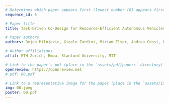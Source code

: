 ```yaml
---
# Determines which paper appears first (lowest number (0) appears first)
sequence_id: 5

# Paper title
title: Task-Driven Co-Design for Resource-Efficient Autonomous Vehicles: Integrating Perception and Motion Planning

# Paper authors
authors: Dejan Milojevic, Gioele Zardini, Miriam Elser, Andrea Censi, Emilio Frazzoli

# Author affiliations
affil: ETH Zurich, Empa, Stanford University, MIT

# Link to the paper's pdf (place in the `assets/pdf/papers` directory)
openreview: https://openreview.net
# pdf: 00.pdf

# Link to a representative image for the paper (place in the `assets/img/papers` directory)
img: 00.jpeg
poster: 00.pdf
---
```

